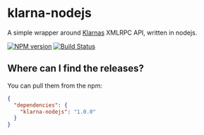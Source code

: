 klarna-nodejs
=============

A simple wrapper around [Klarnas](http://www.klarna.com/) XMLRPC API, written in nodejs.

[![NPM version](https://badge.fury.io/js/klarna-nodejs.svg)](http://badge.fury.io/js/klarna-nodejs)
[![Build Status](https://travis-ci.org/anton-johansson/klarna-nodejs.svg)](https://travis-ci.org/anton-johansson/klarna-nodejs)

Where can I find the releases?
-----------------------------
You can pull them from the npm:

```json
{
  "dependencies": {
    "klarna-nodejs": "1.0.0"
  }
}
```